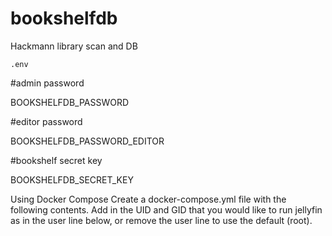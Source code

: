 # bookshelfdb
Hackmann library scan and DB



`.env`

#admin password

BOOKSHELFDB_PASSWORD

#editor password

BOOKSHELFDB_PASSWORD_EDITOR

#bookshelf secret key

BOOKSHELFDB_SECRET_KEY



Using Docker Compose
Create a docker-compose.yml file with the following contents. Add in the UID and GID that you would like to run jellyfin as in the user line below, or remove the user line to use the default (root).
